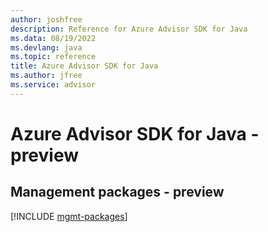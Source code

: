 ```yaml
---
author: joshfree
description: Reference for Azure Advisor SDK for Java
ms.data: 08/19/2022
ms.devlang: java
ms.topic: reference
title: Azure Advisor SDK for Java
ms.author: jfree
ms.service: advisor
---
```

# Azure Advisor SDK for Java - preview

## Management packages - preview
[!INCLUDE [mgmt-packages](advisor-mgmt-index.md)]
